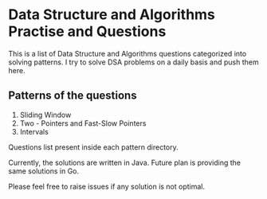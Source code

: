 # Data Structure and Algorithms Practise and Questions
This is a list of Data Structure and Algorithms questions categorized into solving patterns. 
I try to solve DSA problems on a daily basis and push them here.

## Patterns of the questions
1. Sliding Window 
1. Two - Pointers and Fast-Slow Pointers 
1. Intervals

Questions list present inside each pattern directory. 

Currently, the solutions are written in Java. 
Future plan is providing the same solutions in Go. 

Please feel free to raise issues if any solution is not optimal.
